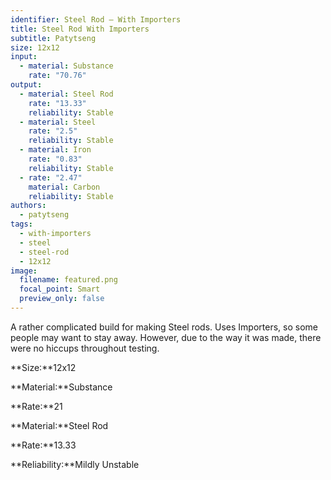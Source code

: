 ```yaml
---
identifier: Steel Rod – With Importers
title: Steel Rod With Importers
subtitle: Patytseng
size: 12x12
input:
  - material: Substance
    rate: "70.76"
output:
  - material: Steel Rod
    rate: "13.33"
    reliability: Stable
  - material: Steel
    rate: "2.5"
    reliability: Stable
  - material: Iron
    rate: "0.83"
    reliability: Stable
  - rate: "2.47"
    material: Carbon
    reliability: Stable
authors:
  - patytseng
tags:
  - with-importers
  - steel
  - steel-rod
  - 12x12
image:
  filename: featured.png
  focal_point: Smart
  preview_only: false
---
```

A rather complicated build for making Steel rods. Uses Importers, so some people may want to stay away. However, due to the way it was made, there were no hiccups throughout testing.

**Size:**12x12

**Material:**Substance

**Rate:**21

**Material:**Steel Rod

**Rate:**13.33

**Reliability:**Mildly Unstable
